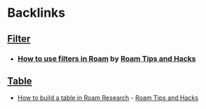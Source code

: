 
# Backlinks
## [Filter](<Filter.md>)
- ### [How to use filters in Roam](https://www.roamtips.com/home/how-to-use-filters-in-roam) by [Roam Tips and Hacks](<Roam Tips and Hacks.md>)

## [Table](<Table.md>)
- [How to build a table in Roam Research](https://www.roamtips.com/home/create-tables-roam-research) - [Roam Tips and Hacks](<Roam Tips and Hacks.md>)

